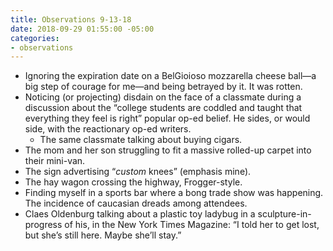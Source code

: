```yaml
---
title: Observations 9-13-18
date: 2018-09-29 01:55:00 -05:00
categories:
- observations
---
```


- Ignoring the expiration date on a BelGioioso mozzarella cheese ball—a big step of courage for me—and being betrayed by it. It was rotten.
- Noticing (or projecting) disdain on the face of a classmate during a discussion about the “college students are coddled and taught that everything they feel is right” popular op-ed belief. He sides, or would side, with the reactionary op-ed writers.
	- The same classmate talking about buying cigars.
- The mom and her son struggling to fit a massive rolled-up carpet into their mini-van.
- The sign advertising “*custom* knees” (emphasis mine).
- The hay wagon crossing the highway, Frogger-style.
- Finding myself in a sports bar where a bong trade show was happening. The incidence of caucasian dreads among attendees.
- Claes Oldenburg talking about a plastic toy ladybug in a sculpture-in-progress of his, in the New York Times Magazine: “I told her to get lost, but she’s still here. Maybe she’ll stay.”